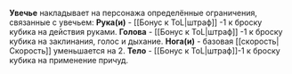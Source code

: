 **Увечье** накладывает на персонажа определённые ограничения, связанные с увечьем:
 **Рука(и)** - [[Бонус к ToL|штраф]] -1 к броску кубика на действия руками.
 **Голова** - [[Бонус к ToL|штраф]] -1 к броску кубика на заклинания, голос и дыхание.
 **Нога(и)** - базовая [[скорость|Скорость]] уменьшается на 2. 
 **Тело** - [[Бонус к ToL|штраф]]-1 к броску кубика на применение причуд.